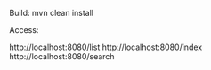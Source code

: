 Build: mvn clean install



Access:

http://localhost:8080/list
http://localhost:8080/index
http://localhost:8080/search



 
